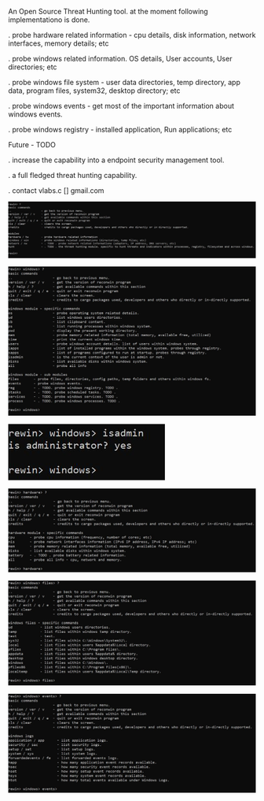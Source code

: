 An Open Source Threat Hunting tool. at the moment following implementationo is done.

. probe hardware related information - cpu details, disk information, network interfaces, memory details; etc

. probe windows related information. OS details, User accounts, User directories; etc

. probe windows file system - user data directories, temp directory, app data, program files, system32, desktop directory; etc

. probe windows events - get most of the important information about windows events.

. probe windows registry - installed application, Run applications; etc

Future - TODO

. increase the capability into a endpoint security management tool.

. a full fledged  threat hunting capability.

. contact vlabs.c [] gmail.com



![alt text](https://github.com/vlabsc/reconwin/blob/main/img/img1.JPG)

![alt text](https://github.com/vlabsc/reconwin/blob/main/img/img2.JPG)

![alt text](https://github.com/vlabsc/reconwin/blob/main/img/img3.JPG)

![alt text](https://github.com/vlabsc/reconwin/blob/main/img/img4.JPG)

![alt text](https://github.com/vlabsc/reconwin/blob/main/img/img5.JPG)

![alt text](https://github.com/vlabsc/reconwin/blob/main/img/img6.JPG)